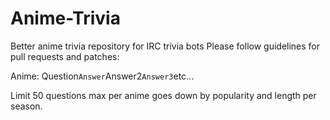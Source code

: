 # Anime-Trivia
Better anime trivia repository for IRC trivia bots
Please follow guidelines for pull requests and patches:

Anime: Question`Answer`Answer2`Answer3`etc...

Limit 50 questions max per anime goes down by popularity and length per season.

